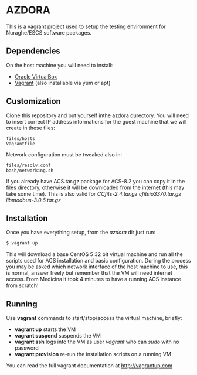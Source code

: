 # AZDORA

This is a vagrant project used to setup the testing environment for Nuraghe/ESCS software packages. 

## Dependencies

On the host machine you will need to install:

  * [Oracle VirtualBox](https://www.virtualbox.org/)
  * [Vagrant](https://www.vagrantup.com/) (also installable via yum or apt)

## Customization

Clone this repository and put yourself inthe azdora durectory. 
You will need to insert correct IP address informations for the guest machine that we will create in these files: 
 
```
files/hosts
Vagrantfile
```

Network configuration must be tweaked also in:

```
files/resolv.conf
bash/networking.sh
```

If you already have ACS.tar.gz package for ACS-8.2 you can copy it in the files directory, otherwise it will be downloaded from the internet (this may take some time). This is also valid for *CCfits-2.4.tar.gz  cfitsio3370.tar.gz libmodbus-3.0.6.tar.gz*

## Installation

Once you have everything setup, from the *azdora* dir just run:

```bash
$ vagrant up 
```

This will download a base CentOS 5 32 bit virtual machine and run all the scripts used for ACS installation and basic configuration.
During the process you may be asked which network interface of the host machine to use, this is normal, answer freely but remember that the VM will need internet access. From Medicina it took 4 minutes to have a running ACS instance from scratch!

## Running

Use **vagrant** commands to start/stop/access the virtual machine, briefly:

  * **vagrant up** starts the VM
  * **vagrant suspend** suspends the VM
  * **vagrant ssh** logs into the VM as user *vagrant* who can *sudo* with no password
  * **vagrant provision** re-run the installation scripts on a running VM

You can read the full vagrant documentation at http://vagrantup.com


